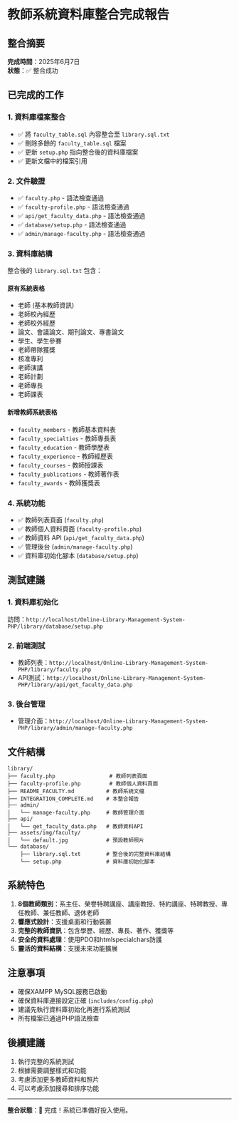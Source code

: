 # 教師系統資料庫整合完成報告

## 整合摘要
**完成時間**：2025年6月7日  
**狀態**：✅ 整合成功

## 已完成的工作

### 1. 資料庫檔案整合
- ✅ 將 `faculty_table.sql` 內容整合至 `library.sql.txt`
- ✅ 刪除多餘的 `faculty_table.sql` 檔案
- ✅ 更新 `setup.php` 指向整合後的資料庫檔案
- ✅ 更新文檔中的檔案引用

### 2. 文件驗證
- ✅ `faculty.php` - 語法檢查通過
- ✅ `faculty-profile.php` - 語法檢查通過
- ✅ `api/get_faculty_data.php` - 語法檢查通過
- ✅ `database/setup.php` - 語法檢查通過
- ✅ `admin/manage-faculty.php` - 語法檢查通過

### 3. 資料庫結構
整合後的 `library.sql.txt` 包含：

#### 原有系統表格
- 老師 (基本教師資訊)
- 老師校內經歷
- 老師校外經歷
- 論文、會議論文、期刊論文、專書論文
- 學生、學生參賽
- 老師帶隊獲獎
- 核准專利
- 老師演講
- 老師計劃
- 老師專長
- 老師課表

#### 新增教師系統表格
- `faculty_members` - 教師基本資料表
- `faculty_specialties` - 教師專長表
- `faculty_education` - 教師學歷表
- `faculty_experience` - 教師經歷表
- `faculty_courses` - 教師授課表
- `faculty_publications` - 教師著作表
- `faculty_awards` - 教師獲獎表

### 4. 系統功能
- ✅ 教師列表頁面 (`faculty.php`)
- ✅ 教師個人資料頁面 (`faculty-profile.php`)
- ✅ 教師資料 API (`api/get_faculty_data.php`)
- ✅ 管理後台 (`admin/manage-faculty.php`)
- ✅ 資料庫初始化腳本 (`database/setup.php`)

## 測試建議

### 1. 資料庫初始化
訪問：`http://localhost/Online-Library-Management-System-PHP/library/database/setup.php`

### 2. 前端測試
- 教師列表：`http://localhost/Online-Library-Management-System-PHP/library/faculty.php`
- API測試：`http://localhost/Online-Library-Management-System-PHP/library/api/get_faculty_data.php`

### 3. 後台管理
- 管理介面：`http://localhost/Online-Library-Management-System-PHP/library/admin/manage-faculty.php`

## 文件結構

```
library/
├── faculty.php                 # 教師列表頁面
├── faculty-profile.php         # 教師個人資料頁面
├── README_FACULTY.md          # 教師系統文檔
├── INTEGRATION_COMPLETE.md    # 本整合報告
├── admin/
│   └── manage-faculty.php     # 教師管理介面
├── api/
│   └── get_faculty_data.php   # 教師資料API
├── assets/img/faculty/
│   └── default.jpg            # 預設教師照片
└── database/
    ├── library.sql.txt        # 整合後的完整資料庫結構
    └── setup.php              # 資料庫初始化腳本
```

## 系統特色

1. **8個教師類別**：系主任、榮譽特聘講座、講座教授、特約講座、特聘教授、專任教師、兼任教師、退休老師
2. **響應式設計**：支援桌面和行動裝置
3. **完整的教師資訊**：包含學歷、經歷、專長、著作、獲獎等
4. **安全的資料處理**：使用PDO和htmlspecialchars防護
5. **靈活的資料結構**：支援未來功能擴展

## 注意事項

- 確保XAMPP MySQL服務已啟動
- 確保資料庫連接設定正確 (`includes/config.php`)
- 建議先執行資料庫初始化再進行系統測試
- 所有檔案已通過PHP語法檢查

## 後續建議

1. 執行完整的系統測試
2. 根據需要調整樣式和功能
3. 考慮添加更多教師資料和照片
4. 可以考慮添加搜尋和排序功能

---
**整合狀態**：🎉 完成！系統已準備好投入使用。
